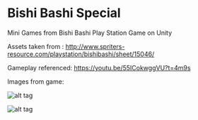 # 	Bishi Bashi Special
Mini Games from Bishi Bashi Play Station Game on Unity

Assets taken from : 
http://www.spriters-resource.com/playstation/bishibashi/sheet/15046/

Gameplay referenced:
https://youtu.be/55ICokwggVU?t=4m9s

Images from game:

![alt tag](http://imgur.com/MrZN5kp.png)


![alt tag](http://imgur.com/oc6SEC5.png)
